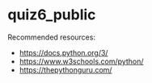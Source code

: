 # quiz6_public
Recommended resources:
- https://docs.python.org/3/
- https://www.w3schools.com/python/
- https://thepythonguru.com/
